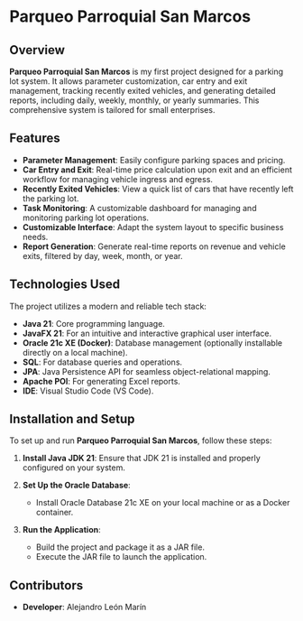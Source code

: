 # Parqueo Parroquial San Marcos

## Overview

**Parqueo Parroquial San Marcos** is my first project designed for a parking lot system. It allows parameter customization, car entry and exit management, tracking recently exited vehicles, and generating detailed reports, including daily, weekly, monthly, or yearly summaries. This comprehensive system is tailored for small enterprises.

## Features

- **Parameter Management**: Easily configure parking spaces and pricing.
- **Car Entry and Exit**: Real-time price calculation upon exit and an efficient workflow for managing vehicle ingress and egress.
- **Recently Exited Vehicles**: View a quick list of cars that have recently left the parking lot.
- **Task Monitoring**: A customizable dashboard for managing and monitoring parking lot operations.
- **Customizable Interface**: Adapt the system layout to specific business needs.
- **Report Generation**: Generate real-time reports on revenue and vehicle exits, filtered by day, week, month, or year.

## Technologies Used

The project utilizes a modern and reliable tech stack:

- **Java 21**: Core programming language.
- **JavaFX 21**: For an intuitive and interactive graphical user interface.
- **Oracle 21c XE (Docker)**: Database management (optionally installable directly on a local machine).
- **SQL**: For database queries and operations.
- **JPA**: Java Persistence API for seamless object-relational mapping.
- **Apache POI**: For generating Excel reports.
- **IDE**: Visual Studio Code (VS Code).

## Installation and Setup

To set up and run **Parqueo Parroquial San Marcos**, follow these steps:

1. **Install Java JDK 21**: Ensure that JDK 21 is installed and properly configured on your system.

2. **Set Up the Oracle Database**:
   - Install Oracle Database 21c XE on your local machine or as a Docker container.

3. **Run the Application**:
   - Build the project and package it as a JAR file.
   - Execute the JAR file to launch the application.

## Contributors

- **Developer**: Alejandro León Marín
